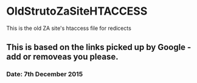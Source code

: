# OldStrutoZaSiteHTACCESS
This is the old ZA site's htaccess file for redicects

## This is based on the links picked up by Google - add or removeas you please.
### Date: 7th December 2015

